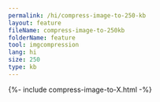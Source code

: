 ```yaml
---
permalink: /hi/compress-image-to-250-kb
layout: feature
fileName: compress-image-to-250kb
folderName: feature
tool: imgcompression
lang: hi
size: 250
type: kb
---
```


{%- include compress-image-to-X.html -%}
